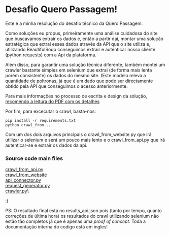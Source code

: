# Desafio Quero Passagem!

Este é a minha resolução do desafio técnico da Quero Passagem.

Como soluções eu propus, primeiramente uma análise cuidadosa do site que buscavamos extrair os dados e, então
a partir daí, montar uma solução estratégica que extrai esses dados através da API que o site utiliza e, utilizando BeautifulSoup
conseguimos extrair e autenticar nosso cliente (python.requests) com a Api da plataforma.

Além disso, para garantir uma solução técnica diferente, também montei um crawler bastante simples em selenium que extrai (de forma mais lenta
porém consistente) os dados do mesmo site. (Este modelo releva a quantidade de poltronas, já que é um dado que pode ser directamente obtido pela API que conseguimos o acesso anteriormente.

Para mais informações no processo de escrita e design da solução, [recomendo a leitura do PDF com os detalhes](https://github.com/BrunoMarinhoM/Desafio-Quero-Passagem/blob/main/Teste%20Quero%20Passagem.pdf)

Por fim, para excecutar o crawl, basta-nos:

```
pip install -r requirements.txt
python crawl_from...
```

Com um dos dois arquivos principais o crawl_from_website.py que irá utilizar o selenium e será um pouco mais lento
e o crawl_from_api.py que irá autenticar-se e extrair os dados da api.

### Source code main files
[crawl_from_api.py](https://github.com/BrunoMarinhoM/Desafio-Quero-Passagem/blob/main/crawl_from_api.py)\
[crawl_from_website](https://github.com/BrunoMarinhoM/Desafio-Quero-Passagem/blob/main/crawl_from_website.py)\
[api_connector.py](https://github.com/BrunoMarinhoM/Desafio-Quero-Passagem/blob/main/api_connector.py)\
[request_generator.py](https://github.com/BrunoMarinhoM/Desafio-Quero-Passagem/blob/main/request_generator.py)\
[crawler.py](https://github.com/BrunoMarinhoM/Desafio-Quero-Passagem/blob/main/crawler.py)\

:)

PS: O resultado final está no results_api.json pois (tanto por tempo, quanto correções de última hora) os resultados 
do crawl utilizando selenium não estão tão completos já que é apenas uma _proof of concept_. Toda a documentação interna do codigo está em ingles!
